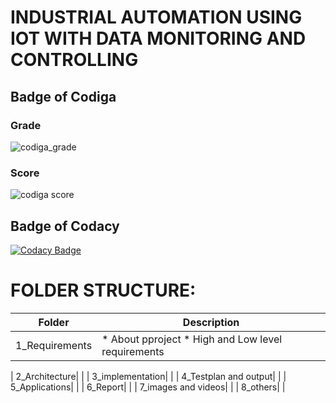 # INDUSTRIAL AUTOMATION USING IOT WITH DATA MONITORING AND CONTROLLING

## Badge of Codiga

### Grade
![codiga_grade](https://api.codiga.io/project/31645/status/svg)

### Score
![codiga score](https://api.codiga.io/project/31645/score/svg)

## Badge of Codacy
[![Codacy Badge](https://app.codacy.com/project/badge/Grade/d9e13e6376a84713b5df2e5e85d1b3a9)](https://www.codacy.com/gh/Dhivyanandhini-Thangavelu/M2_EmbSys/dashboard?utm_source=github.com&amp;utm_medium=referral&amp;utm_content=Dhivyanandhini-Thangavelu/M2_EmbSys&amp;utm_campaign=Badge_Grade)

# FOLDER STRUCTURE:

|Folder|Description|
|------|-----------|
| 1_Requirements|  * About pproject * High and Low level requirements |

| 2_Architecture|   |
| 3_implementation|  |
| 4_Testplan and output| |
| 5_Applications|  |
| 6_Report| |
| 7_images and videos|  |
| 8_others| |
